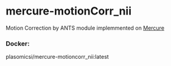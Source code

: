 # mercure-motionCorr_nii
Motion Correction by ANTS module implemmented on [Mercure](https://mercure-imaging.org/docs/#)

### Docker:
plasomicsi/mercure-motioncorr_nii:latest
